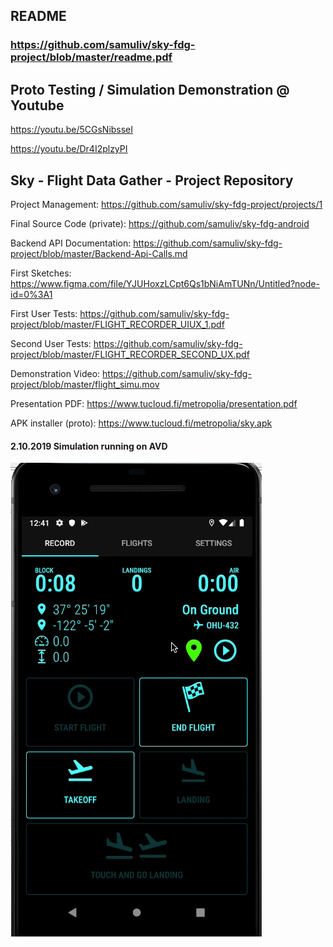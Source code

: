 ## README
### https://github.com/samuliv/sky-fdg-project/blob/master/readme.pdf

## Proto Testing / Simulation Demonstration @ Youtube
https://youtu.be/5CGsNibsseI

https://youtu.be/Dr4I2plzyPI

## Sky - Flight Data Gather - Project Repository

Project Management:
https://github.com/samuliv/sky-fdg-project/projects/1

Final Source Code (private):
https://github.com/samuliv/sky-fdg-android

Backend API Documentation:
https://github.com/samuliv/sky-fdg-project/blob/master/Backend-Api-Calls.md

First Sketches:
https://www.figma.com/file/YJUHoxzLCpt6Qs1bNiAmTUNn/Untitled?node-id=0%3A1

First User Tests:
https://github.com/samuliv/sky-fdg-project/blob/master/FLIGHT_RECORDER_UIUX_1.pdf

Second User Tests:
https://github.com/samuliv/sky-fdg-project/blob/master/FLIGHT_RECORDER_SECOND_UX.pdf

Demonstration Video:
https://github.com/samuliv/sky-fdg-project/blob/master/flight_simu.mov

Presentation PDF:
https://www.tucloud.fi/metropolia/presentation.pdf

APK installer (proto):
https://www.tucloud.fi/metropolia/sky.apk

#### 2.10.2019 Simulation running on AVD
<img src="https://github.com/samuliv/sky-fdg-project/blob/master/simulation-running.gif">

